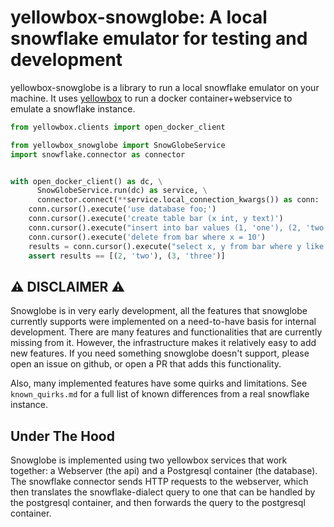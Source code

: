 # yellowbox-snowglobe: A local snowflake emulator for testing and development

yellowbox-snowglobe is a library to run a local snowflake emulator on your machine. It uses 
[yellowbox](https://github.com/biocatchltd/yellowbox) to run a docker container+webservice to 
emulate a snowflake instance.

```python
from yellowbox.clients import open_docker_client

from yellowbox_snowglobe import SnowGlobeService
import snowflake.connector as connector


with open_docker_client() as dc, \
      SnowGlobeService.run(dc) as service, \
      connector.connect(**service.local_connection_kwargs()) as conn:
    conn.cursor().execute('use database foo;')
    conn.cursor().execute('create table bar (x int, y text)')
    conn.cursor().execute("insert into bar values (1, 'one'), (2, 'two'), (3, 'three'), (10, 'ten')")
    conn.cursor().execute('delete from bar where x = 10')
    results = conn.cursor().execute("select x, y from bar where y like 't%'").fetchall()
    assert results == [(2, 'two'), (3, 'three')]
```

## ⚠ DISCLAIMER ⚠
Snowglobe is in very early development, all the features that snowglobe currently supports were 
implemented on a need-to-have basis for internal development. There are many features and
functionalities that are currently missing from it. However, the infrastructure makes it relatively
easy to add new features. If you need something snowglobe doesn't support, please open an issue on
github, or open a PR that adds this functionality.

Also, many implemented features have some quirks and limitations. See `known_quirks.md` for a full 
list of known differences from a real snowflake instance.

## Under The Hood
Snowglobe is implemented using two yellowbox services that work together: a Webserver (the api) and
a Postgresql container (the database). The snowflake connector sends HTTP requests to the webserver,
which then translates the snowflake-dialect query to one that can be handled by the postgresql 
container, and then forwards the query to the postgresql container. 